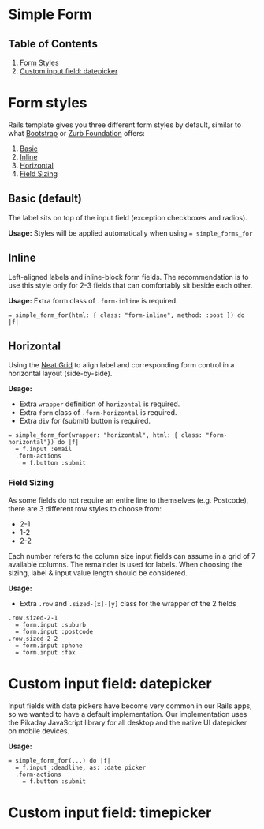 # Simple Form

## Table of Contents

1. [Form Styles](#formstyles)
2. [Custom input field: datepicker](#custominputfielddatepicker)

# Form styles

Rails template gives you three different form styles by default, similar to what [Bootstrap](http://getbootstrap.com/css/#forms) or [Zurb Foundation](http://foundation.zurb.com/docs/components/forms.html) offers:

1. [Basic](#basic-default)
2. [Inline](#inline)
3. [Horizontal](#horizontal)
  1. [Field Sizing](#field-sizing)

## Basic (default)

The label sits on top of the input field (exception checkboxes and radios).

**Usage:** Styles will be applied automatically when using `= simple_forms_for`

## Inline

Left-aligned labels and inline-block form fields. The recommendation is to use this style only for 2-3 fields that can comfortably sit beside each other.

**Usage:** Extra form class of `.form-inline` is required.

```haml
= simple_form_for(html: { class: "form-inline", method: :post }) do |f|
```

## Horizontal

Using the [Neat Grid](http://neat.bourbon.io/) to align label and corresponding form control in a horizontal layout (side-by-side).

**Usage:**

* Extra `wrapper` definition of `horizontal` is required.
* Extra `form` class of `.form-horizontal` is required.
* Extra `div` for (submit) button is required.

```haml
= simple_form_for(wrapper: "horizontal", html: { class: "form-horizontal"}) do |f|
  = f.input :email
  .form-actions
    = f.button :submit
```

### Field Sizing

As some fields do not require an entire line to themselves (e.g. Postcode), there are 3 different row styles to choose from:

* 2-1
* 1-2
* 2-2

Each number refers to the column size input fields can assume in a grid of 7 available columns. The remainder is used for labels. When choosing the sizing, label & input value length should be considered.

**Usage:**

* Extra `.row` and `.sized-[x]-[y]` class for the wrapper of the 2 fields

```haml
.row.sized-2-1
  = form.input :suburb
  = form.input :postcode
.row.sized-2-2
  = form.input :phone
  = form.input :fax
```

# Custom input field: datepicker

Input fields with date pickers have become very common in our Rails apps, so we wanted to have a default implementation. Our implementation uses the Pikaday JavaScript library for all desktop and the native UI datepicker on mobile devices.

**Usage:**

```haml
= simple_form_for(...) do |f|
  = f.input :deadline, as: :date_picker
  .form-actions
    = f.button :submit
```

# Custom input field: timepicker
